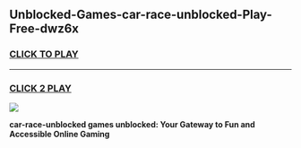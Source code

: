 
## Unblocked-Games-car-race-unblocked-Play-Free-dwz6x
<h3>
<a href="https://premium76.site?title=car-race-unblocked&ref=23A">CLICK TO PLAY</a></h3>
<hr>

<h3>
<a href="https://premium76.site?title=car-race-unblocked&ref=23A">CLICK 2 PLAY</a>
  
</h3>

<a href="https://premium76.site?title=car-race-unblocked&ref=23A"><img src="https://clearcache.store/games.png"></a>


**car-race-unblocked games unblocked: Your Gateway to Fun and Accessible Online Gaming**
